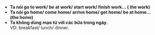 * **Ta nói go to work/ be at work/ start work/ finish work… (
  the work)**
* **Ta nói go home/ come home/ arrive home/ get home/ be at
  home… (the home)**
* **Ta không dùng mạo từ với các bữa trong ngày.** \
VD: breakfast/ lunch/ dinner. 